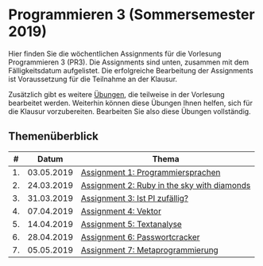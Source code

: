 # Programmieren 3 (Sommersemester 2019)

Hier finden Sie die wöchentlichen Assignments für die Vorlesung Programmieren 3 (PR3). Die Assignments sind unten, zusammen mit dem Fälligkeitsdatum aufgelistet. Die erfolgreiche Bearbeitung der Assignments ist Voraussetzung für die Teilnahme an der Klausur.

Zusätzlich gibt es weitere [Übungen](Uebungen/readme.md), die teilweise in der Vorlesung bearbeitet werden. Weiterhin können diese Übungen Ihnen helfen, sich für die Klausur vorzubereiten. Bearbeiten Sie also diese Übungen vollständig.

## Themenüberblick
| # | Datum | Thema |
|---|-------|-------|
| 1. | 03.05.2019 | [Assignment 1: Programmiersprachen](01_lecture/readme.md) |
| 2. | 24.03.2019 | [Assignment 2: Ruby in the sky with diamonds](02_numberguess/readme.md) |
| 3. | 31.03.2019 | [Assignment 3: Ist PI zufällig?](03_pi/readme.md) |
| 4. | 07.04.2019 | [Assignment 4: Vektor](04_vector/readme.md) |
| 5. | 14.04.2019 | [Assignment 5: Textanalyse](05_textanalysis/readme.md) |
| 6. | 28.04.2019 | [Assignment 6: Passwortcracker](06_cracker/readme.md) |
| 7. | 05.05.2019 | [Assignment 7: Metaprogrammierung](07_loginator/readme.md) |


